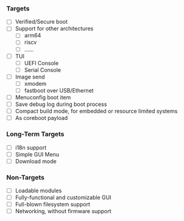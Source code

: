 ### Targets

* [ ] Verified/Secure boot
* [ ] Support for other architectures
  * [ ] arm64
  * [ ] riscv
  * [ ] ......
* [ ] TUI
  * [ ] UEFI Console
  * [ ] Serial Console
* [ ] Image send
  * [ ] xmodem
  * [ ] fastboot over USB/Ethernet
* [ ] Menuconfig boot item
* [ ] Save debug log during boot process
* [ ] Compact build mode, for embedded or resource limited systems
* [ ] As coreboot payload

### Long-Term Targets

* [ ] i18n support
* [ ] Simple GUI Menu
* [ ] Download mode

### Non-Targets

* [ ] Loadable modules
* [ ] Fully-functional and customizable GUI
* [ ] Full-blown filesystem support
* [ ] Networking, without firmware support